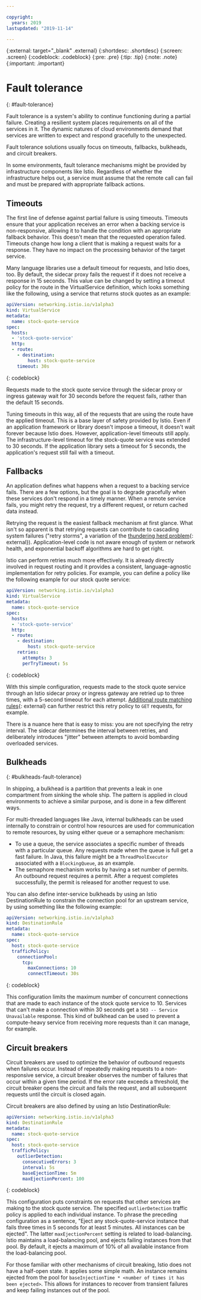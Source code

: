 ```yaml
---

copyright:
  years: 2019
lastupdated: "2019-11-14"

---
```


{:external: target="_blank" .external}
{:shortdesc: .shortdesc}
{:screen: .screen}
{:codeblock: .codeblock}
{:pre: .pre}
{:tip: .tip}
{:note: .note}
{:important: .important}

# Fault tolerance
{: #fault-tolerance}

Fault tolerance is a system's ability to continue functioning during a partial failure. Creating a resilient system places requirements on all of the services in it. The dynamic natures of cloud environments demand that services are written to expect and respond gracefully to the unexpected. 

Fault tolerance solutions usually focus on timeouts, fallbacks, bulkheads, and circuit breakers.

In some environments, fault tolerance mechanisms might be provided by infrastructure components like Istio. Regardless of whether the infrastructure helps out, a service must assume that the remote call can fail and must be prepared with appropriate fallback actions.

## Timeouts

The first line of defense against partial failure is using timeouts. Timeouts ensure that your application receives an error when a backing service is non-responsive, allowing it to handle the condition with an appropriate fallback behavior. This doesn't mean that the requested operation failed. Timeouts change how long a client that is making a request waits for a response. They have no impact on the processing behavior of the target service.

Many language libraries use a default timeout for requests, and Istio does, too. By default, the sidecar proxy fails the request if it does not receive a response in 15 seconds. This value can be changed by setting a timeout policy for the route in the VirtualService definition, which looks something like the following, using a service that returns stock quotes as an example:

```yaml
apiVersion: networking.istio.io/v1alpha3
kind: VirtualService
metadata:
  name: stock-quote-service
spec:
  hosts:
  - 'stock-quote-service'
  http:
  - route:
    - destination:
        host: stock-quote-service
    timeout: 30s
```
{: codeblock}

Requests made to the stock quote service through the sidecar proxy or ingress gateway wait for 30 seconds before the request fails, rather than the default 15 seconds.

Tuning timeouts in this way, all of the requests that are using the route have the applied timeout. This is a base layer of safety provided by Istio. Even if an application framework or library doesn't impose a timeout, it doesn't wait forever because Istio does. However, application-level timeouts still apply. The infrastructure-level timeout for the stock-quote service was extended to 30 seconds. If the application library sets a timeout for 5 seconds, the application's request still fail with a timeout.

## Fallbacks

An application defines what happens when a request to a backing service fails. There are a few options, but the goal is to degrade gracefully when these services don't respond in a timely manner. When a remote service fails, you might retry the request, try a different request, or return cached data instead.

Retrying the request is the easiest fallback mechanism at first glance. What isn't so apparent is that retrying requests can contribute to cascading system failures ("retry storms", a variation of the [thundering herd problem](https://en.wikipedia.org/wiki/Thundering_herd_problem){: external}). Application-level code is not aware enough of system or network health, and exponential backoff algorithms are hard to get right.

Istio can perform retries much more effectively. It is already directly involved in request routing and it provides a consistent, language-agnostic implementation for retry policies. For example, you can define a policy like the following example for our stock quote service:

```yaml
apiVersion: networking.istio.io/v1alpha3
kind: VirtualService
metadata:
  name: stock-quote-service
spec:
  hosts:
  - 'stock-quote-service'
  http:
  - route:
    - destination:
        host: stock-quote-service
    retries:
      attempts: 3
      perTryTimeout: 5s
```
{: codeblock}

With this simple configuration, requests made to the stock quote service through an Istio sidecar proxy or ingress gateway are retried up to three times, with a 5-second timeout for each attempt. [Additional route matching rules](https://istio.io/docs/reference/config/networking/#HTTPMatchRequest){: external} can further restrict this retry policy to `GET` requests, for example.

There is a nuance here that is easy to miss: you are not specifying the retry interval. The sidecar determines the interval between retries, and deliberately introduces "jitter" between attempts to avoid bombarding overloaded services.

## Bulkheads
{: #bulkheads-fault-tolerance}

In shipping, a bulkhead is a partition that prevents a leak in one compartment from sinking the whole ship. The pattern is applied in cloud environments to achieve a similar purpose, and is done in a few different ways.

For multi-threaded languages like Java, internal bulkheads can be used internally to constrain or control how resources are used for communication to remote resources, by using either queue or a semaphore mechanism:

- To use a queue, the service associates a specific number of threads with a particular queue. Any requests made when the queue is full get a fast failure. In Java, this failure might be a `ThreadPoolExecutor` associated with a `BlockingQueue`, as an example.
- The semaphore mechanism works by having a set number of permits. An outbound request requires a permit. After a request completes successfully, the permit is released for another request to use.

You can also define inter-service bulkheads by using an Istio DestinationRule to constrain the connection pool for an upstream service, by using something like the following example:

```yaml
apiVersion: networking.istio.io/v1alpha3
kind: DestinationRule
metadata:
  name: stock-quote-service
spec:
  host: stock-quote-service
  trafficPolicy:
    connectionPool:
      tcp:
        maxConnections: 10
        connectTimeout: 30s
```
{: codeblock}

This configuration limits the maximum number of concurrent connections that are made to each instance of the stock quote service to 10. Services that can't make a connection within 30 seconds get a `503 -- Service Unavailable` response. This kind of bulkhead can be used to prevent a compute-heavy service from receiving more requests than it can manage, for example.

## Circuit breakers

Circuit breakers are used to optimize the behavior of outbound requests when failures occur. Instead of repeatedly making requests to a non-responsive service, a circuit breaker observes the number of failures that occur within a given time period. If the error rate exceeds a threshold, the circuit breaker opens the circuit and fails the request, and all subsequent requests until the circuit is closed again.

Circuit breakers are also defined by using an Istio DestinationRule:

```yaml
apiVersion: networking.istio.io/v1alpha3
kind: DestinationRule
metadata:
  name: stock-quote-service
spec:
  host: stock-quote-service
  trafficPolicy:
    outlierDetection:
      consecutiveErrors: 3
      interval: 5s
      baseEjectionTime: 5m
      maxEjectionPercent: 100
```
{: codeblock}

This configuration puts constraints on requests that other services are making to the stock quote service. The specified `outlierDetection` traffic policy is applied to each individual instance. To phrase the preceding configuration as a sentence, "Eject any stock-quote-service instance that fails three times in 5 seconds for at least 5 minutes. All instances can be ejected". The latter `maxEjectionPercent` setting is related to load-balancing. Istio maintains a load-balancing pool, and ejects failing instances from that pool. By default, it ejects a maximum of 10% of all available instance from the load-balancing pool.

For those familiar with other mechanisms of circuit breaking, Istio does not have a half-open state. It applies some simple math. An instance remains ejected from the pool for `baseInjectionTime * <number of times it has been ejected>`. This allows for instances to recover from transient failures and keep failing instances out of the pool.

